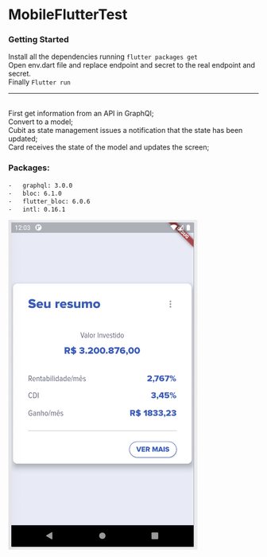# MobileFlutterTest
### Getting Started

Install all the dependencies running `flutter packages get` </br>
Open env.dart file and replace endpoint and secret to the real endpoint and secret.</br>
Finally `Flutter run`</br>
<hr>
</br>
First get information from an API in GraphQl; </br>
Convert to a model; </br>
Cubit as state management issues a notification that the state has been updated; </br>
Card receives the state of the model and updates the screen; </br>

### Packages:
    -   graphql: 3.0.0
    -   bloc: 6.1.0
    -   flutter_bloc: 6.0.6
    -   intl: 0.16.1

![App Screen](/lib/assets/images/FlipperTeste.png)
